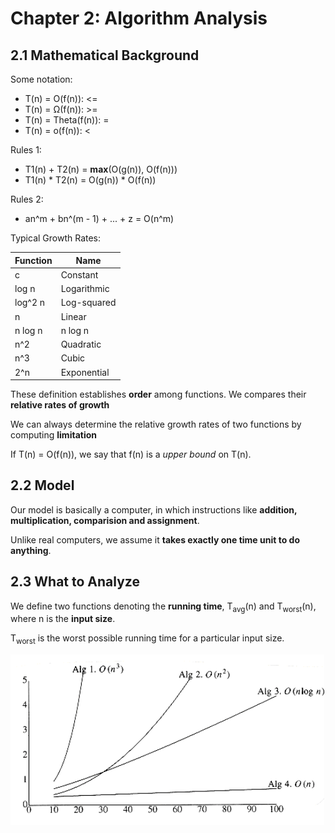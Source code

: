 # Chapter 2: Algorithm Analysis

## 2.1 Mathematical Background

Some notation:
* T(n) = O(f(n)): <=
* T(n) = Ω(f(n)): >=
* T(n) = Theta(f(n)): =
* T(n) = o(f(n)): <

Rules 1:
* T1(n) + T2(n) = **max**(O(g(n)), O(f(n)))
* T1(n) * T2(n) = O(g(n)) * O(f(n))

Rules 2:
* an^m + bn^(m - 1) + ... + z = O(n^m)

Typical Growth Rates:

Function | Name
--- | ---
c | Constant
log n | Logarithmic
log^2 n | Log-squared
n | Linear
n log n | n log n
n^2 | Quadratic
n^3 | Cubic
2^n | Exponential

These definition establishes **order** among functions. We compares their **relative rates of growth**

We can always determine the relative growth rates of two functions by computing **limitation**

If T(n) = O(f(n)), we say that f(n) is a _upper bound_ on T(n).

## 2.2 Model

Our model is basically a computer, in which instructions like **addition, multiplication, comparision and assignment**.

Unlike real computers, we assume it **takes exactly one time unit to do anything**.

## 2.3 What to Analyze

We define two functions denoting the **running time**, T<sub>avg</sub>(n) and T<sub>worst</sub>(n), where n is the **input size**.

T<sub>worst</sub> is the worst possible running time for a particular input size.

![2.3](/Pictures/2.3.png)